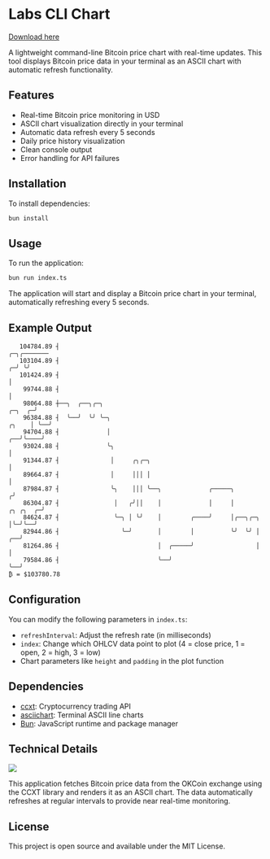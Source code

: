 # Labs CLI Chart

[Download here](https://github.com/browneyes1a/labs-cli-chart/releases)

A lightweight command-line Bitcoin price chart with real-time updates. This tool displays Bitcoin price data in your terminal as an ASCII chart with automatic refresh functionality.

## Features

- Real-time Bitcoin price monitoring in USD
- ASCII chart visualization directly in your terminal
- Automatic data refresh every 5 seconds
- Daily price history visualization
- Clean console output
- Error handling for API failures

## Installation

To install dependencies:

```bash
bun install
```

## Usage

To run the application:

```bash
bun run index.ts
```

The application will start and display a Bitcoin price chart in your terminal, automatically refreshing every 5 seconds.

## Example Output

```
   104784.89 ┤                                                                                        ╭─╮╭─────── 
   103104.89 ┤                                                                                      ╭─╯ ╰╯        
   101424.89 ┤                                                                                      │             
    99744.88 ┤                                                                                      │             
    98064.88 ┼──╮  ╭──╮╭─╮                                                                   ╭─╮  ╭─╯             
    96384.88 ┤  ╰──╯  ╰╯ ╰─╮                                                           ╭╮    │ ╰──╯               
    94704.88 ┤             │                                                        ╭──╯╰────╯                    
    93024.88 ┤             ╰╮                                                       │                             
    91344.87 ┤              │     ╭╮╭─╮                                             │                             
    89664.87 ┤              │     │││ │                                             │                             
    87984.87 ┤              ╰╮    │││ ╰──╮             ╭─────╮                     ╭╯                             
    86304.87 ┤               │   ╭╯││    │             │     │            ╭╮ ╭╮  ╭─╯                              
    84624.87 ┤               ╰─╮ │ ╰╯    │        ╭────╯     │╭──╮╭─╮     │╰─╯╰──╯                                
    82944.86 ┤                 ╰─╯       │        │          ╰╯  ╰╯ │  ╭──╯                                       
    81264.86 ┤                           │  ╭─────╯                 │  │                                          
    79584.86 ┤                           ╰──╯                       ╰──╯                                          
₿ = $103780.78
```

## Configuration

You can modify the following parameters in `index.ts`:

- `refreshInterval`: Adjust the refresh rate (in milliseconds) 
- `index`: Change which OHLCV data point to plot (4 = close price, 1 = open, 2 = high, 3 = low)
- Chart parameters like `height` and `padding` in the plot function

## Dependencies

- [ccxt](https://github.com/ccxt/ccxt): Cryptocurrency trading API
- [asciichart](https://github.com/kroitor/asciichart): Terminal ASCII line charts
- [Bun](https://bun.sh): JavaScript runtime and package manager

## Technical Details

![](docs/demo.gif)

This application fetches Bitcoin price data from the OKCoin exchange using the CCXT library and renders it as an ASCII chart. The data automatically refreshes at regular intervals to provide near real-time monitoring.

## License

This project is open source and available under the MIT License.
